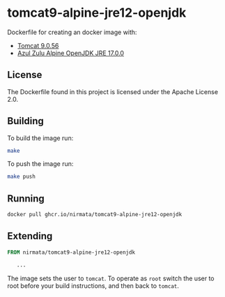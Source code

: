 # tomcat9-alpine-jre12-openjdk

Dockerfile for creating an docker image with:
  * [Tomcat 9.0.56](https://tomcat.apache.org/tomcat-9.0-doc/changelog.html#Tomcat_9.0.56_(remm))
  * [Azul Zulu Alpine OpenJDK JRE 17.0.0](https://github.com/zulu-openjdk/zulu-openjdk/blob/master/alpine/17.0.1-17.30.15-jre/17.30.15.md)

## License

The Dockerfile found in this project is licensed under the Apache License 2.0.


## Building

To build the image run:

```sh
make
```

To push the image run:

```sh
make push
```

## Running

````bash
docker pull ghcr.io/nirmata/tomcat9-alpine-jre12-openjdk
````

## Extending

````dockerfile
FROM nirmata/tomcat9-alpine-jre12-openjdk

   ...

````

The image sets the user to `tomcat`. To operate as `root` switch the user to root before your build instructions, and then back to `tomcat`. 





